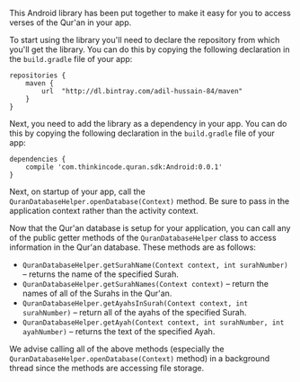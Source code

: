 This Android library has been put together to make it easy for you to access verses of the Qur'an in your app.

To start using the library you'll need to declare the repository from which you'll get the library. You can do this by copying the following declaration in the `build.gradle` file of your app:

    repositories {
        maven {
            url  "http://dl.bintray.com/adil-hussain-84/maven" 
        }
    }

Next, you need to add the library as a dependency in your app. You can do this by copying the following declaration in the `build.gradle` file of your app:

    dependencies {
        compile 'com.thinkincode.quran.sdk:Android:0.0.1'
    }

Next, on startup of your app, call the `QuranDatabaseHelper.openDatabase(Context)` method. Be sure to pass in the application context rather than the activity context.

Now that the Qur'an database is setup for your application, you can call any of the public getter methods of the `QuranDatabaseHelper` class to access information in the Qur'an database. These methods are as follows:

* `QuranDatabaseHelper.getSurahName(Context context, int surahNumber)` – returns the name of the specified Surah.
* `QuranDatabaseHelper.getSurahNames(Context context)` – return the names of all of the Surahs in the Qur'an.
* `QuranDatabaseHelper.getAyahsInSurah(Context context, int surahNumber)` – return all of the ayahs of the specified Surah.
* `QuranDatabaseHelper.getAyah(Context context, int surahNumber, int ayahNumber)` – returns the text of the specified Ayah.

We advise calling all of the above methods (especially the `QuranDatabaseHelper.openDatabase(Context)` method) in a background thread since the methods are accessing file storage.
